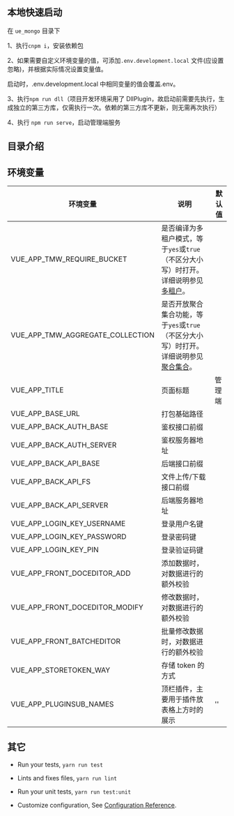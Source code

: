 ## 本地快速启动

在 `ue_mongo` 目录下

1、执行`cnpm i`，安装依赖包

2、如果需要自定义环境变量的值，可添加`.env.development.local` 文件(应设置忽略)，并根据实际情况设置变量值。

启动时，.env.development.local 中相同变量的值会覆盖.env。

3、执行`npm run dll`（项目开发环境采用了 DllPlugin，故启动前需要先执行，生成独立的第三方库，仅需执行一次。依赖的第三方库不更新，则无需再次执行）

4、执行 `npm run serve`，启动管理端服务

## 目录介绍

## 环境变量

| 环境变量                         | 说明                                                                                                     | 默认值 |
| -------------------------------- | -------------------------------------------------------------------------------------------------------- | ------ |
| VUE_APP_TMW_REQUIRE_BUCKET       | 是否编译为多租户模式，等于`yes`或`true`（不区分大小写）时打开。详细说明参见[多租户](doc/多租户.md)。     |        |
| VUE_APP_TMW_AGGREGATE_COLLECTION | 是否开放聚合集合功能，等于`yes`或`true`（不区分大小写）时打开。详细说明参见[聚合集合](doc/聚合集合.md)。 |        |
| VUE_APP_TITLE                    | 页面标题                                                                                                 | 管理端 |
| VUE_APP_BASE_URL                 | 打包基础路径                                                                                             |        |
| VUE_APP_BACK_AUTH_BASE           | 鉴权接口前缀                                                                                             |        |
| VUE_APP_BACK_AUTH_SERVER         | 鉴权服务器地址                                                                                           |        |
| VUE_APP_BACK_API_BASE            | 后端接口前缀                                                                                             |        |
| VUE_APP_BACK_API_FS              | 文件上传/下载接口前缀                                                                                    |        |
| VUE_APP_BACK_API_SERVER          | 后端服务器地址                                                                                           |        |
| VUE_APP_LOGIN_KEY_USERNAME       | 登录用户名键                                                                                             |        |
| VUE_APP_LOGIN_KEY_PASSWORD       | 登录密码键                                                                                               |        |
| VUE_APP_LOGIN_KEY_PIN            | 登录验证码键                                                                                             |        |
| VUE_APP_FRONT_DOCEDITOR_ADD      | 添加数据时，对数据进行的额外校验                                                                         |        |
| VUE_APP_FRONT_DOCEDITOR_MODIFY   | 修改数据时，对数据进行的额外校验                                                                         |        |
| VUE_APP_FRONT_BATCHEDITOR        | 批量修改数据时，对数据进行的额外校验                                                                     |        |
| VUE_APP_STORETOKEN_WAY           | 存储 token 的方式                                                                                        |        |
| VUE_APP_PLUGINSUB_NAMES          | 顶栏插件，主要用于插件放表格上方时的展示                                                                 | ''     |

## 其它

- Run your tests, `yarn run test`

- Lints and fixes files, `yarn run lint`

- Run your unit tests, `yarn run test:unit`

- Customize configuration, See [Configuration Reference](https://cli.vuejs.org/config/).
